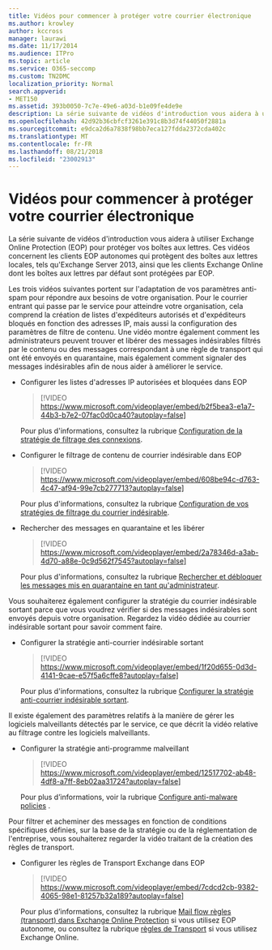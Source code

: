 ```yaml
---
title: Vidéos pour commencer à protéger votre courrier électronique
ms.author: krowley
author: kccross
manager: laurawi
ms.date: 11/17/2014
ms.audience: ITPro
ms.topic: article
ms.service: O365-seccomp
ms.custom: TN2DMC
localization_priority: Normal
search.appverid:
- MET150
ms.assetid: 393b0050-7c7e-49e6-a03d-b1e09fe4de9e
description: La série suivante de vidéos d'introduction vous aidera à utiliser Exchange Online Protection (EOP) pour protéger vos boîtes aux lettres. Ces vidéos concernent les clients EOP autonomes qui protègent des boîtes aux lettres locales, tels qu'Exchange Server 2013, ainsi que les clients Exchange Online dont les boîtes aux lettres par défaut sont protégées par EOP.
ms.openlocfilehash: 42d92b36cbfcf3261e391c8b3d74f44050f2881a
ms.sourcegitcommit: e9dca2d6a7838f98bb7eca127fdda2372cda402c
ms.translationtype: MT
ms.contentlocale: fr-FR
ms.lasthandoff: 08/21/2018
ms.locfileid: "23002913"
---
```

# <a name="videos-for-getting-started-with-protecting-your-email"></a>Vidéos pour commencer à protéger votre courrier électronique

La série suivante de vidéos d'introduction vous aidera à utiliser Exchange Online Protection (EOP) pour protéger vos boîtes aux lettres. Ces vidéos concernent les clients EOP autonomes qui protègent des boîtes aux lettres locales, tels qu'Exchange Server 2013, ainsi que les clients Exchange Online dont les boîtes aux lettres par défaut sont protégées par EOP. 
  
Les trois vidéos suivantes portent sur l'adaptation de vos paramètres anti-spam pour répondre aux besoins de votre organisation. Pour le courrier entrant qui passe par le service pour atteindre votre organisation, cela comprend la création de listes d'expéditeurs autorisés et d'expéditeurs bloqués en fonction des adresses IP, mais aussi la configuration des paramètres de filtre de contenu. Une vidéo montre également comment les administrateurs peuvent trouver et libérer des messages indésirables filtrés par le contenu ou des messages correspondant à une règle de transport qui ont été envoyés en quarantaine, mais également comment signaler des messages indésirables afin de nous aider à améliorer le service.
  
- Configurer les listes d'adresses IP autorisées et bloquées dans EOP
    > [!VIDEO https://www.microsoft.com/videoplayer/embed/b2f5bea3-e1a7-44b3-b7e2-07fac0d0ca40?autoplay=false]
  
    Pour plus d'informations, consultez la rubrique [Configuration de la stratégie de filtrage des connexions](configure-the-connection-filter-policy.md). 
    
- Configurer le filtrage de contenu de courrier indésirable dans EOP
    > [!VIDEO https://www.microsoft.com/videoplayer/embed/608be94c-d763-4c47-af94-99e7cb277713?autoplay=false]
  
    Pour plus d'informations, consultez la rubrique [Configuration de vos stratégies de filtrage du courrier indésirable](configure-your-spam-filter-policies.md). 
    
- Rechercher des messages en quarantaine et les libérer
    > [!VIDEO https://www.microsoft.com/videoplayer/embed/2a78346d-a3ab-4d70-a88e-0c9d562f7545?autoplay=false]
  
    Pour plus d'informations, consultez la rubrique [Rechercher et débloquer les messages mis en quarantaine en tant qu'administrateur](find-and-release-quarantined-messages-as-an-administrator.md). 
    
Vous souhaiterez également configurer la stratégie du courrier indésirable sortant parce que vous voudrez vérifier si des messages indésirables sont envoyés depuis votre organisation. Regardez la vidéo dédiée au courrier indésirable sortant pour savoir comment faire.
  
- Configurer la stratégie anti-courrier indésirable sortant
    > [!VIDEO https://www.microsoft.com/videoplayer/embed/1f20d655-0d3d-4141-9cae-e57f5a6cffe8?autoplay=false]
  
    Pour plus d'informations, consultez la rubrique [Configurer la stratégie anti-courrier indésirable sortant](configure-the-outbound-spam-policy.md).
    
Il existe également des paramètres relatifs à la manière de gérer les logiciels malveillants détectés par le service, ce que décrit la vidéo relative au filtrage contre les logiciels malveillants.
  
- Configurer la stratégie anti-programme malveillant
    > [!VIDEO https://www.microsoft.com/videoplayer/embed/12517702-ab48-4df8-a7ff-8eb02aa31724?autoplay=false]
  
    Pour plus d’informations, voir la rubrique [Configure anti-malware policies](configure-anti-malware-policies.md) . 
    
Pour filtrer et acheminer des messages en fonction de conditions spécifiques définies, sur la base de la stratégie ou de la réglementation de l'entreprise, vous souhaiterez regarder la vidéo traitant de la création des règles de transport.
  
- Configurer les règles de Transport Exchange dans EOP
    > [!VIDEO https://www.microsoft.com/videoplayer/embed/7cdcd2cb-9382-4065-98e1-81257b32a189?autoplay=false]
  
    Pour plus d’informations, consultez la rubrique [Mail flow règles (transport) dans Exchange Online Protection](eop/mail-flow-rules-transport-rules-0.md) si vous utilisez EOP autonome, ou consultez la rubrique [règles de Transport](http://technet.microsoft.com/library/743bd525-0ca2-426d-b76c-b4a052bc8886.aspx) si vous utilisez Exchange Online. 
    

